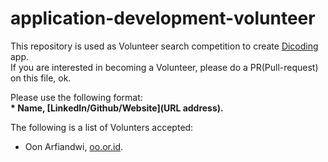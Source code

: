 # application-development-volunteer

This repository is used as Volunteer search competition to create [Dicoding](www.dicoding.com) app.  
If you are interested in becoming a Volunteer, please do a PR(Pull-request) on this file, ok.  

Please use the following format:  
**\* Name, [LinkedIn/Github/Website](URL address).**  

The following is a list of Volunters accepted:  
* Oon Arfiandwi, [oo.or.id](https://oo.or.id).
